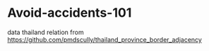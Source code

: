 # Avoid-accidents-101
data thailand relation
from https://github.com/pmdscully/thailand_province_border_adjacency